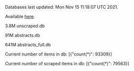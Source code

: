 Databases last updated: Mon Nov 15 11:18:07 UTC 2021. 

Available [here](https://github.com/cbeauhilton/ash-db/releases).

3.8M	unscraped.db

91M	abstracts.db

641M	abstracts_full.db

Current number of items in db:
[{"count(*)": 93309}]

Current number of scraped items in db:
[{"count(*)": 79563}]
